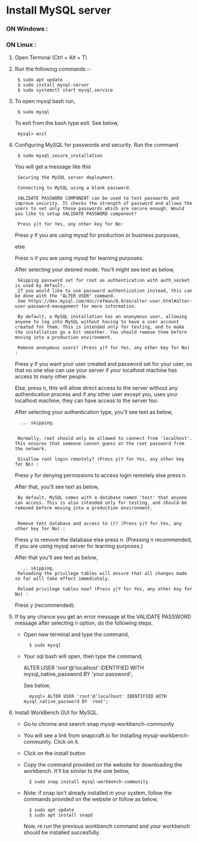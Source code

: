 # Install MySQL server
### ON Windows :



### ON Linux :
1. Open Terminal (Ctrl + Alt + T)
2. Run the following commands :- 

        $ sudo apt update
        $ sudo install mysql-server
        $ sudo systemctl start mysql.service

3. To open mysql bash run,

        $ sudo mysql
    
    To exit from the bash type exit. See below,

        mysql> exit

4. Configuring MySQL for passwords and security. Run the command
        
        $ sudo mysql_secure_installation
        
    You will get a message like this
        
        Securing the MySQL server deployment.

        Connecting to MySQL using a blank password.
        
        VALIDATE PASSWORD COMPONENT can be used to test passwords and improve security. It checks the strength of password and allows the users to set only those passwords which are secure enough. Would you like to setup VALIDATE PASSWORD component?
        
        Press y|Y for Yes, any other key for No: 
    
    Press y if you are using mysql for production or business purposes,
    
    else

    Press n if you are using mysql for learning purposes. 

    After selecting your desired mode.
    You'll might see text as below, 

        Skipping password set for root as authentication with auth_socket is used by default.
        If you would like to use password authentication instead, this can be done with the "ALTER_USER" command.
        See https://dev.mysql.com/doc/refman/8.0/en/alter-user.html#alter-user-password-management for more information.

        By default, a MySQL installation has an anonymous user, allowing anyone to log into MySQL without having to have a user account created for them. This is intended only for testing, and to make the installation go a bit smoother. You should remove them before moving into a production environment.
        
        Remove anonymous users? (Press y|Y for Yes, any other key for No) : 

    Press y if you want your user created and password set for your user, so that no one else can use your server if your localhost machine has access to many other people.
    
    Else, press n, this will allow direct access to the server without any authentication process and if any other user except you, uses your localhost machine, they can have access to the server too.

    After selecting your authentication type, you'll see text as below,

         ... skipping.


        Normally, root should only be allowed to connect from 'localhost'. This ensures that someone cannot guess at the root password from the network.
        
        Disallow root login remotely? (Press y|Y for Yes, any other key for No) : 
    
    Press y for denying permissions to access login remotely else press n.

    After that, you'll see text as below,

        By default, MySQL comes with a database named 'test' that anyone can access. This is also intended only for testing, and should be removed before moving into a production environment.


        Remove test database and access to it? (Press y|Y for Yes, any other key for No) : 

    Press y to remove the database else press n.
    (Pressing n recommended, if you are using mysql server for learning purposes.)

    After that you'll see text as below, 

         ... skipping.
        Reloading the privilege tables will ensure that all changes made so far will take effect immediately.
        
        Reload privilege tables now? (Press y|Y for Yes, any other key for No) : 

    Press y (recommended).

5. If by any chance you get an error message at the VALIDATE PASSWORD message after selecting n option, do the following steps.
    - Open new terminal and type the command,

            $ sudo mysql
    - Your sql bash will open, then type the command, 
    
        ALTER USER 'root'@'localhost' IDENTIFIED WITH mysql_native_password BY 'your password'; 
        
        See below,

            mysql> ALTER USER 'root'@'localhost' IDENTIFIED WITH mysql_native_password BY 'root'; 

6. Install WorkBench GUI for MySQL.
    - Go to chrome and search snap mysql-workbench-community
    - You will see a link from snapcraft.io for installing mysql-workbench-community. Click on it.
    - Click on the install button 
    - Copy the command provided on the website for downloading the workbench. It'll be similar to the one below, 
    
            $ sudo snap install mysql-workbench-community

    - Note: if snap isn't already installed in your system, follow the commands provided on the website or follow as below,

            $ sudo apt update
            $ sudo apt install snapd
    
        Now, re run the previous workbench command and your workbench should be installed succesfully.